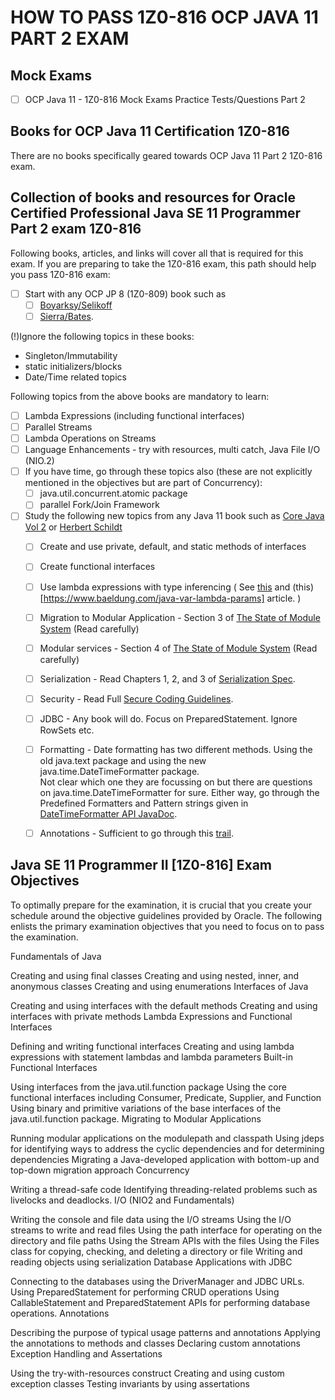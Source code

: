 # HOW TO PASS 1Z0-816 OCP JAVA 11 PART 2 EXAM

## Mock Exams
 - [ ] OCP Java 11 - 1Z0-816 Mock Exams Practice Tests/Questions Part 2
 
## Books for OCP Java 11 Certification 1Z0-816
There are no books specifically geared towards OCP Java 11 Part 2 1Z0-816 exam.
 
##  Collection of books and resources for Oracle Certified Professional Java SE 11 Programmer Part 2 exam 1Z0-816
Following books, articles, and links will cover all that is required for this exam. 
If you are preparing to take the 1Z0-816 exam, this path should help you pass 1Z0-816 exam:
- [ ] Start with any OCP JP 8 (1Z0-809) book such as 
  - [ ] [Boyarksy/Selikoff](https://www.amazon.com/gp/product/1119067901/ref=as_li_tl?ie=UTF8&tag=ewhome-20&camp=1789&creative=9325&linkCode=as2&creativeASIN=1119067901&linkId=394d2034df2322c936e73206cc997d2f) 
  - [ ]  [Sierra/Bates](https://www.amazon.com/gp/product/1119067901/ref=as_li_tl?ie=UTF8&tag=ewhome-20&camp=1789&creative=9325&linkCode=as2&creativeASIN=1119067901&linkId=d35ee432659d13ce49388919aab4ff7d).
  
(!)Ignore the following topics in these books:
 * Singleton/Immutability
 * static initializers/blocks
 * Date/Time related topics<BR/>

Following topics from the above books are mandatory to learn:
- [ ] Lambda Expressions (including functional interfaces)
- [ ] Parallel Streams
- [ ] Lambda Operations on Streams
- [ ] Language Enhancements - try with resources, multi catch, Java File I/O (NIO.2)
- [ ] If you have time, go through these topics also (these are not explicitly mentioned in the objectives but are part of Concurrency):
  - [ ] java.util.concurrent.atomic package 
  - [ ] parallel Fork/Join Framework
- [ ] Study the following new topics from any Java 11 book such as [Core Java Vol 2](https://www.amazon.com/gp/product/0135166314/ref=as_li_tl?ie=UTF8&tag=ewhome-20&camp=1789&creative=9325&linkCode=as2&creativeASIN=0135166314&linkId=3a9e15ad39246637aa07466b16c67293) or [Herbert Schildt](https://www.amazon.com/gp/product/1260440230/ref=as_li_tl?ie=UTF8&tag=ewhome-20&camp=1789&creative=9325&linkCode=as2&creativeASIN=1260440230&linkId=36bafe62c000a21fd49de29474044dc5)
  - [ ] Create and use private, default, and static methods of interfaces
  - [ ] Create functional interfaces 
  - [ ] Use lambda expressions with type inferencing ( See [this](https://www.baeldung.com/java-10-local-variable-type-inference) and (this)[https://www.baeldung.com/java-var-lambda-params] article. )
  - [ ] Migration to Modular Application - Section 3 of [The State of Module System](http://openjdk.java.net/projects/jigsaw/spec/sotms/#compatibility--migration) (Read carefully)
  - [ ] Modular services - Section 4 of [The State of Module System](http://openjdk.java.net/projects/jigsaw/spec/sotms/#services) (Read carefully)
  - [ ] Serialization - Read Chapters 1, 2, and 3 of [Serialization Spec](https://docs.oracle.com/javase/8/docs/platform/serialization/spec/serialTOC.html).
  - [ ] Security - Read Full [Secure Coding Guidelines](https://www.oracle.com/technetwork/java/seccodeguide-139067.html).
  - [ ] JDBC - Any book will do. Focus on PreparedStatement. Ignore RowSets etc. 
  - [ ] Formatting - Date formatting has two different methods. 
  Using the old java.text package and using the new java.time.DateTimeFormatter package.  
  Not clear which one they are focussing on but there are questions on java.time.DateTimeFormatter for sure. 
  Either way, go through the Predefined Formatters and Pattern strings given in [DateTimeFormatter API JavaDoc](https://docs.oracle.com/en/java/javase/11/docs/api/java.base/java/time/format/DateTimeFormatter.html).
  - [ ] Annotations - Sufficient to go through this [trail](https://docs.oracle.com/javase/tutorial/java/annotations/).
  
  
## Java SE 11 Programmer II [1Z0-816] Exam Objectives
To optimally prepare for the examination, it is crucial that you create your schedule around the objective guidelines provided by Oracle. The following enlists the primary examination objectives that you need to focus on to pass the examination.

Fundamentals of Java

Creating and using final classes
Creating and using nested, inner, and anonymous classes
Creating and using enumerations
Interfaces of Java

Creating and using interfaces with the default methods
Creating and using interfaces with private methods
Lambda Expressions and Functional Interfaces

Defining and writing functional interfaces
Creating and using lambda expressions with statement lambdas and lambda parameters
Built-in Functional Interfaces

Using interfaces from the java.util.function package
Using the core functional interfaces including Consumer, Predicate, Supplier, and Function
Using binary and primitive variations of the base interfaces of the java.util.function package.
Migrating to Modular Applications

Running modular applications on the modulepath and classpath
Using jdeps for identifying ways to address the cyclic dependencies and for determining dependencies
Migrating a Java-developed application with bottom-up and top-down migration approach
Concurrency

Writing a thread-safe code
Identifying threading-related problems such as livelocks and deadlocks.
I/O (NIO2 and Fundamentals)

Writing the console and file data using the I/O streams
Using the I/O streams to write and read files
Using the path interface for operating on the directory and file paths
Using the Stream APIs with the files
Using the Files class for copying, checking, and deleting a directory or file
Writing and reading objects using serialization
Database Applications with JDBC

Connecting to the databases using the DriverManager and JDBC URLs.
Using PreparedStatement for performing CRUD operations
Using CallableStatement and PreparedStatement APIs for performing database operations.
Annotations

Describing the purpose of typical usage patterns and annotations
Applying the annotations to methods and classes
Declaring custom annotations
Exception Handling and Assertations

Using the try-with-resources construct
Creating and using custom exception classes
Testing invariants by using assertations  
